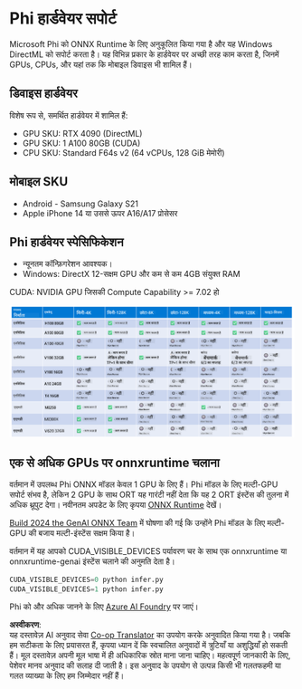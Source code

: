 <!--
CO_OP_TRANSLATOR_METADATA:
{
  "original_hash": "8cdc17ce0f10535da30b53d23fe1a795",
  "translation_date": "2025-07-16T18:24:04+00:00",
  "source_file": "md/01.Introduction/01/01.Hardwaresupport.md",
  "language_code": "hi"
}
-->
# Phi हार्डवेयर सपोर्ट

Microsoft Phi को ONNX Runtime के लिए अनुकूलित किया गया है और यह Windows DirectML को सपोर्ट करता है। यह विभिन्न प्रकार के हार्डवेयर पर अच्छी तरह काम करता है, जिनमें GPUs, CPUs, और यहां तक कि मोबाइल डिवाइस भी शामिल हैं।

## डिवाइस हार्डवेयर  
विशेष रूप से, समर्थित हार्डवेयर में शामिल हैं:

- GPU SKU: RTX 4090 (DirectML)
- GPU SKU: 1 A100 80GB (CUDA)
- CPU SKU: Standard F64s v2 (64 vCPUs, 128 GiB मेमोरी)

## मोबाइल SKU

- Android - Samsung Galaxy S21
- Apple iPhone 14 या उससे ऊपर A16/A17 प्रोसेसर

## Phi हार्डवेयर स्पेसिफिकेशन

- न्यूनतम कॉन्फ़िगरेशन आवश्यक।
- Windows: DirectX 12-सक्षम GPU और कम से कम 4GB संयुक्त RAM

CUDA: NVIDIA GPU जिसकी Compute Capability >= 7.02 हो

![HardwareSupport](../../../../../translated_images/01.phihardware.5d51b2377cba18afc6949074542f290c56bb278dac3f4f86302aca6d80fffeb9.hi.png)

## एक से अधिक GPUs पर onnxruntime चलाना

वर्तमान में उपलब्ध Phi ONNX मॉडल केवल 1 GPU के लिए हैं। Phi मॉडल के लिए मल्टी-GPU सपोर्ट संभव है, लेकिन 2 GPU के साथ ORT यह गारंटी नहीं देता कि यह 2 ORT इंस्टेंस की तुलना में अधिक थ्रूपुट देगा। नवीनतम अपडेट के लिए कृपया [ONNX Runtime](https://onnxruntime.ai/) देखें।

[Build 2024 the GenAI ONNX Team](https://youtu.be/WLW4SE8M9i8?si=EtG04UwDvcjunyfC) में घोषणा की गई कि उन्होंने Phi मॉडल के लिए मल्टी-GPU की बजाय मल्टी-इंस्टेंस सक्षम किया है।

वर्तमान में यह आपको CUDA_VISIBLE_DEVICES पर्यावरण चर के साथ एक onnxruntime या onnxruntime-genai इंस्टेंस चलाने की अनुमति देता है।

```Python
CUDA_VISIBLE_DEVICES=0 python infer.py
CUDA_VISIBLE_DEVICES=1 python infer.py
```

Phi को और अधिक जानने के लिए [Azure AI Foundry](https://ai.azure.com) पर जाएं।

**अस्वीकरण**:  
यह दस्तावेज़ AI अनुवाद सेवा [Co-op Translator](https://github.com/Azure/co-op-translator) का उपयोग करके अनुवादित किया गया है। जबकि हम सटीकता के लिए प्रयासरत हैं, कृपया ध्यान दें कि स्वचालित अनुवादों में त्रुटियाँ या अशुद्धियाँ हो सकती हैं। मूल दस्तावेज़ अपनी मूल भाषा में ही अधिकारिक स्रोत माना जाना चाहिए। महत्वपूर्ण जानकारी के लिए, पेशेवर मानव अनुवाद की सलाह दी जाती है। इस अनुवाद के उपयोग से उत्पन्न किसी भी गलतफहमी या गलत व्याख्या के लिए हम जिम्मेदार नहीं हैं।